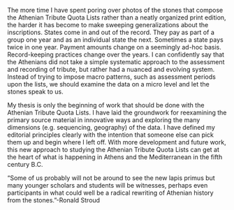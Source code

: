 The more time I have spent poring over photos of the stones that compose the Athenian Tribute Quota Lists rather than a neatly organized print edition,  the harder it has become to make sweeping generalizations about the inscriptions. States come in and out of the record. They pay as part of a group one year and as an individual state the next. Sometimes a state  pays twice in one year. Payment amounts change on a seemingly ad-hoc basis. Record-keeping practices change over the years. I can confidently say that the Athenians did not take a simple systematic approach to the assessment and recording of tribute, but rather had a nuanced and evolving system. Instead of trying to impose macro patterns, such as assessment periods upon the lists, we should examine the data on a micro level and let the stones speak to us. 

My thesis is only the beginning of work that should be done with the Athenian Tribute Quota Lists. I have laid the groundwork for reexamining the primary source material in innovative ways and exploring the many dimensions (e.g. sequencing, geography) of the data. I have defined my editorial principles clearly with the intention that   someone else can pick them up and begin where I left off. With more development and future work, this new approach to studying the Athenian Tribute Quota Lists can get at the heart of what is happening in Athens and the Mediterranean in the fifth century B.C.




 



 



“Some of us probably will not be around to see the new lapis primus but many younger scholars and students will be witnesses, perhaps even participants in what could well be a radical rewriting of Athenian history from the stones.”-Ronald Stroud
